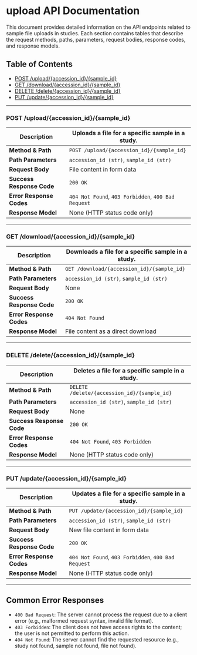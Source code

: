 # upload API Documentation

This document provides detailed information on the API endpoints related to sample file uploads in studies. Each section contains tables that describe the request methods, paths, parameters, request bodies, response codes, and response models.

## Table of Contents

- [POST /upload/{accession_id}/{sample_id}](#post-uploadaccession_idsample_id)
- [GET /download/{accession_id}/{sample_id}](#get-downloadaccession_idsample_id)
- [DELETE /delete/{accession_id}/{sample_id}](#delete-deleteaccession_idsample_id)
- [PUT /update/{accession_id}/{sample_id}](#put-updateaccession_idsample_id)

---

### POST /upload/{accession_id}/{sample_id}

| Description                | Uploads a file for a specific sample in a study.             |
|----------------------------|---------------------------------------------------------------|
| **Method & Path**          | `POST /upload/{accession_id}/{sample_id}`                     |
| **Path Parameters**        | `accession_id (str)`, `sample_id (str)`                       |
| **Request Body**           | File content in form data                                     |
| **Success Response Code**  | `200 OK`                                                      |
| **Error Response Codes**   | `404 Not Found`, `403 Forbidden`, `400 Bad Request`           |
| **Response Model**         | None (HTTP status code only)                                  |

---

### GET /download/{accession_id}/{sample_id}

| Description                | Downloads a file for a specific sample in a study.           |
|----------------------------|---------------------------------------------------------------|
| **Method & Path**          | `GET /download/{accession_id}/{sample_id}`                    |
| **Path Parameters**        | `accession_id (str)`, `sample_id (str)`                       |
| **Request Body**           | None                                                          |
| **Success Response Code**  | `200 OK`                                                      |
| **Error Response Codes**   | `404 Not Found`                                               |
| **Response Model**         | File content as a direct download                             |

---

### DELETE /delete/{accession_id}/{sample_id}

| Description                | Deletes a file for a specific sample in a study.              |
|----------------------------|---------------------------------------------------------------|
| **Method & Path**          | `DELETE /delete/{accession_id}/{sample_id}`                   |
| **Path Parameters**        | `accession_id (str)`, `sample_id (str)`                       |
| **Request Body**           | None                                                          |
| **Success Response Code**  | `200 OK`                                                      |
| **Error Response Codes**   | `404 Not Found`, `403 Forbidden`                              |
| **Response Model**         | None (HTTP status code only)                                  |

---

### PUT /update/{accession_id}/{sample_id}

| Description                | Updates a file for a specific sample in a study.              |
|----------------------------|---------------------------------------------------------------|
| **Method & Path**          | `PUT /update/{accession_id}/{sample_id}`                      |
| **Path Parameters**        | `accession_id (str)`, `sample_id (str)`                       |
| **Request Body**           | New file content in form data                                 |
| **Success Response Code**  | `200 OK`                                                      |
| **Error Response Codes**   | `404 Not Found`, `403 Forbidden`, `400 Bad Request`           |
| **Response Model**         | None (HTTP status code only)                                  |

---

## Common Error Responses

- `400 Bad Request`: The server cannot process the request due to a client error (e.g., malformed request syntax, invalid file format).
- `403 Forbidden`: The client does not have access rights to the content; the user is not permitted to perform this action.
- `404 Not Found`: The server cannot find the requested resource (e.g., study not found, sample not found, file not found).
